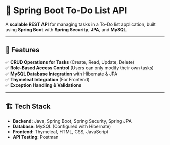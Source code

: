 # 📝 Spring Boot To-Do List API

A **scalable REST API** for managing tasks in a To-Do list application, built using **Spring Boot** with **Spring Security**, **JPA**, and **MySQL**.

---

## 🚀 Features 
✅ **CRUD Operations for Tasks** (Create, Read, Update, Delete)  
✅ **Role-Based Access Control** (Users can only modify their own tasks)  
✅ **MySQL Database Integration** with Hibernate & JPA  
✅ **Thymeleaf Integration** (For Frontend)  
✅ **Exception Handling & Validations**  

---

## 🏗️ Tech Stack
- **Backend:** Java, Spring Boot, Spring Security, Spring JPA  
- **Database:** MySQL (Configured with Hibernate)  
- **Frontend:** Thymeleaf, HTML, CSS, JavaScript  
- **API Testing:** Postman  
